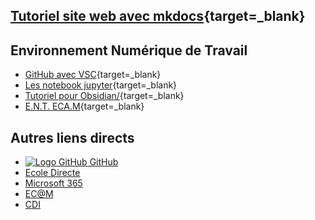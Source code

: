 
## [Tutoriel site web avec mkdocs](https://ericecmorlaix.github.io/adn-Tutoriel_site_web/){target=_blank}


## Environnement Numérique de Travail

- [GitHub avec VSC](https://ericecmorlaix.github.io/adn-Tutoriel_lab_si/github/){target=_blank}
- [Les notebook jupyter](https://ericecmorlaix.github.io/adn-Tutoriel_lab_si/notebook/){target=_blank}
- [Tutoriel pour Obsidian/](https://ericecmorlaix.github.io/adn-Tutoriel_Obsidian/){target=_blank}
- [E.N.T. ECA.M](https://ec-morlaix.github.io/info/){target=_blank}

## Autres liens directs

- [![Logo GitHub](https://avatars.githubusercontent.com/in/15368?s=32&v=4 "GitHub") GitHub](https://github.com/)
- [Ecole Directe](https://www.ecoledirecte.com)
- [Microsoft 365](https://login.microsoftonline.com/)
- [EC@M](https://www.ecmorlaix.fr/)
- [CDI](https://cdi-lycee.ecmorlaix.fr)
